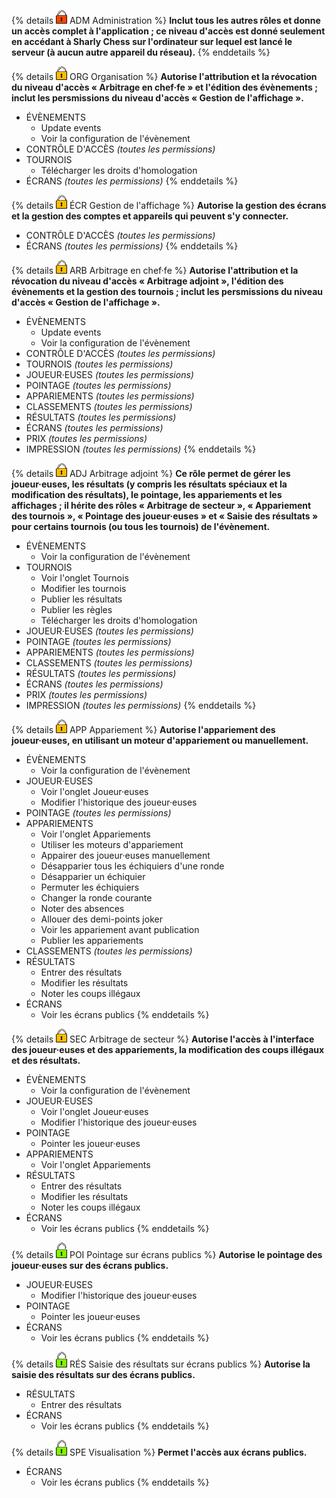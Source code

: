 <!-- Ne pas éditer ce tableau manuellement, utiliser plutôt le script generate_access_levels_doc.py. -->

{% details ![admin](../../assets/images/access-levels/lock-admin-small.png) ADM Administration %}
**Inclut tous les autres rôles et donne un accès complet à l'application ; ce niveau d'accès est donné seulement en accédant à Sharly Chess sur l'ordinateur sur lequel est lancé le serveur (à aucun autre appareil du réseau).**
{% enddetails %}

{% details ![account](../../assets/images/access-levels/lock-account-small.png) ORG Organisation %}
**Autorise l'attribution et la révocation du niveau d'accès « Arbitrage en chef·fe » et l'édition des évènements ; inclut les persmissions du niveau d'accès « Gestion de l'affichage ».**
- ÉVÈNEMENTS
  - Update events
  - Voir la configuration de l'évènement
- CONTRÔLE D'ACCÈS _(toutes les permissions)_
- TOURNOIS
  - Télécharger les droits d'homologation
- ÉCRANS _(toutes les permissions)_
{% enddetails %}

{% details ![account](../../assets/images/access-levels/lock-account-small.png) ÉCR Gestion de l'affichage %}
**Autorise la gestion des écrans et la gestion des comptes et appareils qui peuvent s'y connecter.**
- CONTRÔLE D'ACCÈS _(toutes les permissions)_
- ÉCRANS _(toutes les permissions)_
{% enddetails %}

{% details ![account](../../assets/images/access-levels/lock-account-small.png) ARB Arbitrage en chef·fe %}
**Autorise l'attribution et la révocation du niveau d'accès « Arbitrage adjoint », l'édition des évènements et la gestion des tournois ; inclut les persmissions du niveau d'accès « Gestion de l'affichage ».**
- ÉVÈNEMENTS
  - Update events
  - Voir la configuration de l'évènement
- CONTRÔLE D'ACCÈS _(toutes les permissions)_
- TOURNOIS _(toutes les permissions)_
- JOUEUR·EUSES _(toutes les permissions)_
- POINTAGE _(toutes les permissions)_
- APPARIEMENTS _(toutes les permissions)_
- CLASSEMENTS _(toutes les permissions)_
- RÉSULTATS _(toutes les permissions)_
- ÉCRANS _(toutes les permissions)_
- PRIX _(toutes les permissions)_
- IMPRESSION _(toutes les permissions)_
{% enddetails %}

{% details ![account](../../assets/images/access-levels/lock-account-small.png) ADJ Arbitrage adjoint %}
**Ce rôle permet de gérer les joueur·euses, les résultats (y compris les résultats spéciaux et la modification des résultats), le pointage, les appariements et les affichages ; il hérite des rôles « Arbitrage de secteur », « Appariement des tournois », « Pointage des joueur·euses » et « Saisie des résultats » pour certains tournois (ou tous les tournois) de l'évènement.**
- ÉVÈNEMENTS
  - Voir la configuration de l'évènement
- TOURNOIS
  - Voir l'onglet Tournois
  - Modifier les tournois
  - Publier les résultats
  - Publier les règles
  - Télécharger les droits d'homologation
- JOUEUR·EUSES _(toutes les permissions)_
- POINTAGE _(toutes les permissions)_
- APPARIEMENTS _(toutes les permissions)_
- CLASSEMENTS _(toutes les permissions)_
- RÉSULTATS _(toutes les permissions)_
- ÉCRANS _(toutes les permissions)_
- PRIX _(toutes les permissions)_
- IMPRESSION _(toutes les permissions)_
{% enddetails %}

{% details ![account](../../assets/images/access-levels/lock-account-small.png) APP Appariement %}
**Autorise l'appariement des joueur·euses, en utilisant un moteur d'appariement ou manuellement.**
- ÉVÈNEMENTS
  - Voir la configuration de l'évènement
- JOUEUR·EUSES
  - Voir l'onglet Joueur·euses
  - Modifier l'historique des joueur·euses
- POINTAGE _(toutes les permissions)_
- APPARIEMENTS
  - Voir l'onglet Appariements
  - Utiliser les moteurs d'appariement
  - Appairer des joueur·euses manuellement
  - Désapparier tous les échiquiers d'une ronde
  - Désapparier un échiquier
  - Permuter les échiquiers
  - Changer la ronde courante
  - Noter des absences
  - Allouer des demi-points joker
  - Voir les appariement avant publication
  - Publier les appariements
- CLASSEMENTS _(toutes les permissions)_
- RÉSULTATS
  - Entrer des résultats
  - Modifier les résultats
  - Noter les coups illégaux
- ÉCRANS
  - Voir les écrans publics
{% enddetails %}

{% details ![account](../../assets/images/access-levels/lock-account-small.png) SEC Arbitrage de secteur %}
**Autorise l'accès à l'interface des joueur·euses et des appariements, la modification des coups illégaux et des résultats.**
- ÉVÈNEMENTS
  - Voir la configuration de l'évènement
- JOUEUR·EUSES
  - Voir l'onglet Joueur·euses
  - Modifier l'historique des joueur·euses
- POINTAGE
  - Pointer les joueur·euses
- APPARIEMENTS
  - Voir l'onglet Appariements
- RÉSULTATS
  - Entrer des résultats
  - Modifier les résultats
  - Noter les coups illégaux
- ÉCRANS
  - Voir les écrans publics
{% enddetails %}

{% details ![no-account](../../assets/images/access-levels/lock-no-account-small.png) POI Pointage sur écrans publics %}
**Autorise le pointage des joueur·euses sur des écrans publics.**
- JOUEUR·EUSES
  - Modifier l'historique des joueur·euses
- POINTAGE
  - Pointer les joueur·euses
- ÉCRANS
  - Voir les écrans publics
{% enddetails %}

{% details ![no-account](../../assets/images/access-levels/lock-no-account-small.png) RÉS Saisie des résultats sur écrans publics %}
**Autorise la saisie des résultats sur des écrans publics.**
- RÉSULTATS
  - Entrer des résultats
- ÉCRANS
  - Voir les écrans publics
{% enddetails %}

{% details ![no-account](../../assets/images/access-levels/lock-no-account-small.png) SPE Visualisation %}
**Permet l'accès aux écrans publics.**
- ÉCRANS
  - Voir les écrans publics
{% enddetails %}

<!-- Généré par le script generate_access_levels_doc.py (2025-09-17 16:20) -->

